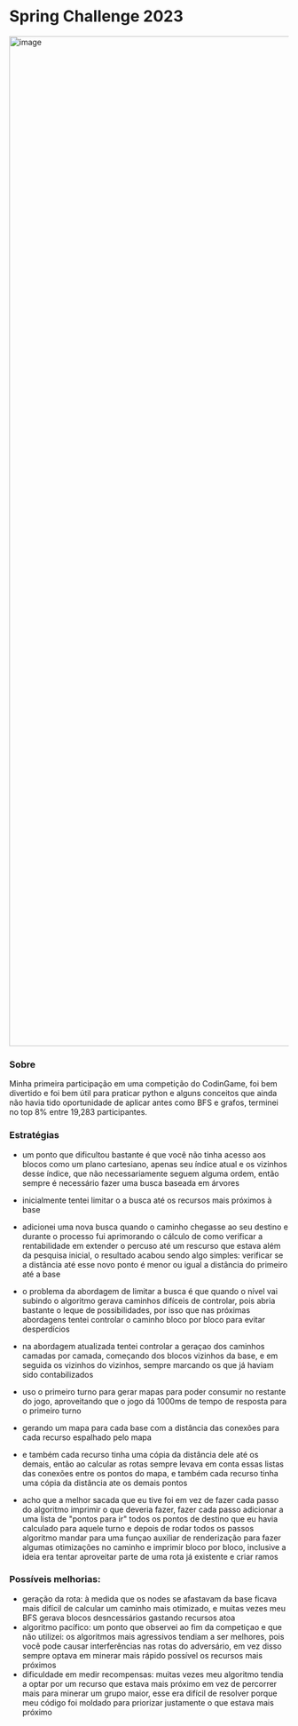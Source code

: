 # Spring Challenge 2023

<img width="1819" alt="image" src="https://github.com/lbricio/spring-challenge-2023/assets/81334995/ffc8bcf4-873a-4910-a5b0-ae48069165fa">


### Sobre
Minha primeira participação em uma competição do CodinGame, foi bem divertido e foi bem útil para praticar python e alguns conceitos que
ainda não havia tido oportunidade de aplicar antes como BFS e grafos, terminei no top 8% entre 19,283 participantes.


### Estratégias

- um ponto que dificultou bastante é que você não tinha acesso aos blocos como um plano cartesiano, apenas seu índice atual e os vizinhos
desse índice, que não necessariamente seguem alguma ordem, então sempre é necessário fazer uma busca baseada em árvores
- inicialmente tentei limitar o a busca até os recursos mais próximos à base
- adicionei uma nova busca quando o caminho chegasse ao seu destino e durante o processo
fui aprimorando o cálculo de como verificar a rentabilidade em extender o percuso até um rescurso que estava além da pesquisa inicial,
o resultado acabou sendo algo simples: verificar se a distância até esse novo ponto é menor ou igual a distância do primeiro até a base
- o problema da abordagem de limitar a busca é que quando o nível vai subindo o algoritmo gerava caminhos difíceis de controlar, pois abria bastante o leque de possibilidades, por isso que nas próximas abordagens tentei controlar o caminho bloco por bloco para evitar desperdícios

- na abordagem atualizada tentei controlar a geraçao dos caminhos camadas por camada, começando dos blocos vizinhos da base,
e em seguida os vizinhos do vizinhos, sempre marcando os que já haviam sido contabilizados
- uso o primeiro turno para gerar mapas para poder consumir no restante do jogo, aproveitando que o jogo dá 1000ms
de tempo de resposta para o primeiro turno
- gerando um mapa para cada base com a distância das conexões para cada recurso espalhado pelo mapa
- e também cada recurso tinha uma cópia da distância dele até os demais, então ao calcular as rotas sempre levava em conta essas 
listas das conexões entre os pontos do mapa, e também cada recurso tinha uma cópia da distância ate os demais pontos
- acho que a melhor sacada que eu tive foi em vez de fazer cada passo do algoritmo imprimir o que deveria fazer, fazer cada passo adicionar a
uma lista de "pontos para ir" todos os pontos de destino que eu havia calculado para aquele turno e depois de rodar todos os passos algoritmo 
mandar para uma funçao auxiliar de renderização para fazer algumas otimizações no caminho e imprimir bloco por bloco, inclusive a ideia era tentar 
aproveitar parte de uma rota já existente e criar ramos

### Possíveis melhorias:

- geração da rota: à medida que os nodes se afastavam da base ficava mais difícil de calcular um caminho mais otimizado, e muitas vezes meu BFS
gerava blocos desncessários gastando recursos atoa
- algoritmo pacífico: um ponto que observei ao fim da competiçao e que não utilizei: os algoritmos mais agressivos tendiam a ser melhores,
pois você pode causar interferências nas rotas do adversário, em vez disso sempre optava em minerar mais rápido possível os recursos mais próximos
- dificuldade em medir recompensas: muitas vezes meu algoritmo tendia a optar por um recurso que estava mais próximo em vez de percorrer mais para minerar um grupo maior, esse era difícil de resolver porque meu código foi moldado para priorizar justamente o que estava mais próximo
 
